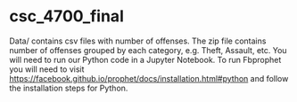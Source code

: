 # csc_4700_final

Data/ contains csv files with number of offenses.
The zip file contains number of offenses grouped by each category, e.g. Theft, Assault, etc.
You will need to run our Python code in a Jupyter Notebook. To run Fbprophet you will need to visit https://facebook.github.io/prophet/docs/installation.html#python and follow the installation steps for Python.
